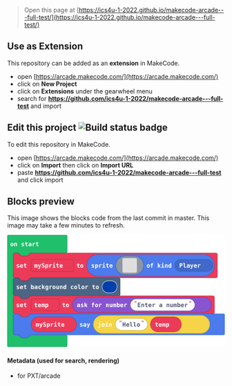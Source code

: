  


> Open this page at [https://ics4u-1-2022.github.io/makecode-arcade---full-test/](https://ics4u-1-2022.github.io/makecode-arcade---full-test/)

## Use as Extension

This repository can be added as an **extension** in MakeCode.

* open [https://arcade.makecode.com/](https://arcade.makecode.com/)
* click on **New Project**
* click on **Extensions** under the gearwheel menu
* search for **https://github.com/ics4u-1-2022/makecode-arcade---full-test** and import

## Edit this project ![Build status badge](https://github.com/ics4u-1-2022/makecode-arcade---full-test/workflows/MakeCode/badge.svg)

To edit this repository in MakeCode.

* open [https://arcade.makecode.com/](https://arcade.makecode.com/)
* click on **Import** then click on **Import URL**
* paste **https://github.com/ics4u-1-2022/makecode-arcade---full-test** and click import

## Blocks preview

This image shows the blocks code from the last commit in master.
This image may take a few minutes to refresh.

![A rendered view of the blocks](https://github.com/ics4u-1-2022/makecode-arcade---full-test/raw/master/.github/makecode/blocks.png)

#### Metadata (used for search, rendering)

* for PXT/arcade
<script src="https://makecode.com/gh-pages-embed.js"></script><script>makeCodeRender("{{ site.makecode.home_url }}", "{{ site.github.owner_name }}/{{ site.github.repository_name }}");</script>
